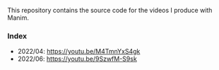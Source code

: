 This repository contains the source code for the videos I produce with Manim.

### Index

- 2022/04: <https://youtu.be/M4TmnYxS4gk>
- 2022/06: <https://youtu.be/9SzwfM-S9sk>
